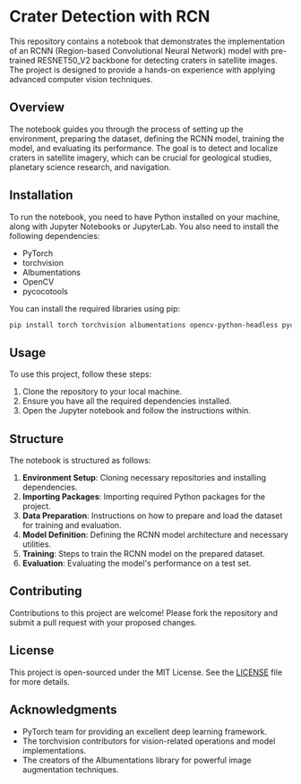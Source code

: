 
# Crater Detection with RCN

This repository contains a notebook that demonstrates the implementation of an RCNN (Region-based Convolutional Neural Network) model with pre-trained RESNET50_V2 backbone for detecting craters in satellite images. The project is designed to provide a hands-on experience with applying advanced computer vision techniques.

## Overview

The notebook guides you through the process of setting up the environment, preparing the dataset, defining the RCNN model, training the model, and evaluating its performance. The goal is to detect and localize craters in satellite imagery, which can be crucial for geological studies, planetary science research, and navigation.

## Installation

To run the notebook, you need to have Python installed on your machine, along with Jupyter Notebooks or JupyterLab. You also need to install the following dependencies:

- PyTorch
- torchvision
- Albumentations
- OpenCV
- pycocotools

You can install the required libraries using pip:

```bash
pip install torch torchvision albumentations opencv-python-headless pycocotools
```

## Usage

To use this project, follow these steps:

1. Clone the repository to your local machine.
2. Ensure you have all the required dependencies installed.
3. Open the Jupyter notebook and follow the instructions within.

## Structure

The notebook is structured as follows:

1. **Environment Setup**: Cloning necessary repositories and installing dependencies.
2. **Importing Packages**: Importing required Python packages for the project.
3. **Data Preparation**: Instructions on how to prepare and load the dataset for training and evaluation.
4. **Model Definition**: Defining the RCNN model architecture and necessary utilities.
5. **Training**: Steps to train the RCNN model on the prepared dataset.
6. **Evaluation**: Evaluating the model's performance on a test set.

## Contributing

Contributions to this project are welcome! Please fork the repository and submit a pull request with your proposed changes.

## License

This project is open-sourced under the MIT License. See the [LICENSE](LICENSE) file for more details.

## Acknowledgments

- PyTorch team for providing an excellent deep learning framework.
- The torchvision contributors for vision-related operations and model implementations.
- The creators of the Albumentations library for powerful image augmentation techniques.
